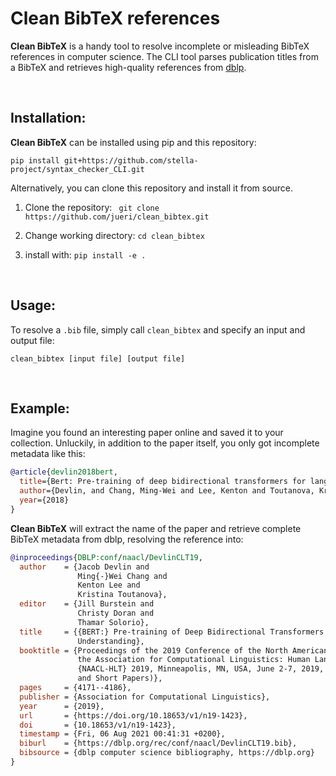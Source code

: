 # Clean BibTeX references
**Clean BibTeX** is a handy tool to resolve incomplete or misleading BibTeX references in computer science.
The CLI tool parses publication titles from a BibTeX and retrieves high-quality references from [dblp](https://dblp.uni-trier.de/).

<br>

## Installation:
**Clean BibTeX** can be installed using pip and this repository:
```
pip install git+https://github.com/stella-project/syntax_checker_CLI.git
```

Alternatively, you can clone this repository and install it from source.
1. Clone the repository:
` git clone https://github.com/jueri/clean_bibtex.git`

2. Change working directory:
`cd clean_bibtex`

3. install with:
`pip install -e .`

<br>

## Usage:
To resolve a `.bib` file, simply call `clean_bibtex` and specify an input and output file:
```
clean_bibtex [input file] [output file]
```
<br>

## Example:
Imagine you found an interesting paper online and saved it to your collection. Unluckily, in addition to the paper itself, you only got incomplete metadata like this:
```BibTeX
@article{devlin2018bert,
  title={Bert: Pre-training of deep bidirectional transformers for language understanding},
  author={Devlin, and Chang, Ming-Wei and Lee, Kenton and Toutanova, Kristina},
  year={2018}
}
```

**Clean BibTeX** will extract the name of the paper and retrieve complete BibTeX metadata from dblp, resolving the reference into:

```BibTeX
@inproceedings{DBLP:conf/naacl/DevlinCLT19,
  author    = {Jacob Devlin and
               Ming{-}Wei Chang and
               Kenton Lee and
               Kristina Toutanova},
  editor    = {Jill Burstein and
               Christy Doran and
               Thamar Solorio},
  title     = {{BERT:} Pre-training of Deep Bidirectional Transformers for Language
               Understanding},
  booktitle = {Proceedings of the 2019 Conference of the North American Chapter of
               the Association for Computational Linguistics: Human Language Technologies,
               {NAACL-HLT} 2019, Minneapolis, MN, USA, June 2-7, 2019, Volume 1 (Long
               and Short Papers)},
  pages     = {4171--4186},
  publisher = {Association for Computational Linguistics},
  year      = {2019},
  url       = {https://doi.org/10.18653/v1/n19-1423},
  doi       = {10.18653/v1/n19-1423},
  timestamp = {Fri, 06 Aug 2021 00:41:31 +0200},
  biburl    = {https://dblp.org/rec/conf/naacl/DevlinCLT19.bib},
  bibsource = {dblp computer science bibliography, https://dblp.org}
}

```
